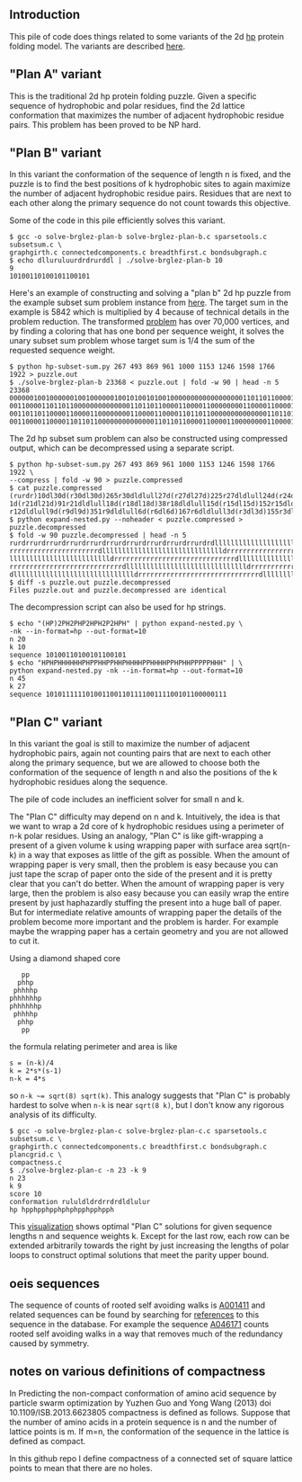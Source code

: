 Introduction
------------

This pile of code does things related to some variants of the 2d
[hp](http://en.wikipedia.org/wiki/Hydrophobic-polar_protein_folding_model)
protein folding model.
The variants are described [here](http://arxiv.org/abs/1309.7508).

"Plan A" variant
----------------

This is the traditional 2d hp protein folding puzzle.
Given a specific sequence of hydrophobic and polar residues,
find the 2d lattice conformation that maximizes the number of
adjacent hydrophobic residue pairs.
This problem has been proved to be NP hard.


"Plan B" variant
----------------

In this variant the conformation of the sequence of length n is fixed,
and the puzzle is to find the best positions of k hydrophobic sites
to again maximize the number of adjacent hydrophobic residue pairs.
Residues that are next to each other along the primary sequence
do not count towards this objective.

Some of the code in this pile efficiently solves this variant.

```
$ gcc -o solve-brglez-plan-b solve-brglez-plan-b.c sparsetools.c subsetsum.c \
graphgirth.c connectedcomponents.c breadthfirst.c bondsubgraph.c
$ echo dlluruluurdrdrurddl | ./solve-brglez-plan-b 10
9
10100110100101100101
```

Here's an example of constructing and solving a "plan b" 2d hp puzzle
from the example subset sum problem instance from
[here](http://www.math.sunysb.edu/~scott/blair/Subset_sum_problems_are.html).
The target sum in the example is 5842 which is multiplied by 4
because of technical details in the problem reduction.  The transformed
[problem](https://raw.github.com/argriffing/hp/master/puzzle.out)
has over 70,000 vertices, and by finding a coloring
that has one bond per sequence weight,
it solves the unary subset sum problem whose target sum
is 1/4 the sum of the requested sequence weight.

```
$ python hp-subset-sum.py 267 493 869 961 1000 1153 1246 1598 1766 1922 > puzzle.out
$ ./solve-brglez-plan-b 23368 < puzzle.out | fold -w 90 | head -n 5
23368
000000100100000010010000001001010010100100000000000000000011011011000011000011000000001100
001100001101101100000000000000110110110000110000110000000011000011000011011011000000000000
001101101100001100001100000000110000110000110110110000000000000011011011000011000011000000
001100001100001101101100000000000000110110110000110000110000000011000011000011011011000000
```

The 2d hp subset sum problem can also be constructed using compressed output,
which can be decompressed using a separate script.

```
$ python hp-subset-sum.py 267 493 869 961 1000 1153 1246 1598 1766 1922 \
--compress | fold -w 90 > puzzle.compressed
$ cat puzzle.compressed
(rurdr)10dl30d(r30dl30d)265r30dldlull27d(r27dl27d)225r27dldlull24d(r24dl24d)375r24dldlull2
1d(r21dl21d)91r21dldlull18d(r18dl18d)38r18dldlull15d(r15dl15d)152r15dldlull12d(r12dl12d)92
r12dldlull9d(r9dl9d)351r9dldlull6d(r6dl6d)167r6dldlull3d(r3dl3d)155r3dldlul
$ python expand-nested.py --noheader < puzzle.compressed > puzzle.decompressed
$ fold -w 90 puzzle.decompressed | head -n 5
rurdrrurdrrurdrrurdrrurdrrurdrrurdrrurdrrurdrrurdrdlllllllllllllllllllllllllllllldrrrrrrrr
rrrrrrrrrrrrrrrrrrrrrrdlllllllllllllllllllllllllllllldrrrrrrrrrrrrrrrrrrrrrrrrrrrrrrdlllll
llllllllllllllllllllllllldrrrrrrrrrrrrrrrrrrrrrrrrrrrrrrdlllllllllllllllllllllllllllllldrr
rrrrrrrrrrrrrrrrrrrrrrrrrrrrdlllllllllllllllllllllllllllllldrrrrrrrrrrrrrrrrrrrrrrrrrrrrrr
dlllllllllllllllllllllllllllllldrrrrrrrrrrrrrrrrrrrrrrrrrrrrrrdlllllllllllllllllllllllllll
$ diff -s puzzle.out puzzle.decompressed
Files puzzle.out and puzzle.decompressed are identical
```

The decompression script can also be used for hp strings.

```
$ echo "(HP)2PH2PHP2HPH2P2HPH" | python expand-nested.py \
-nk --in-format=hp --out-format=10
n 20
k 10
sequence 10100110100101100101
$ echo "HPHPHHHHHHPHPPHHPPHHPHHHHPPHHHHPPHPHHPPPPPHHH" | \
python expand-nested.py -nk --in-format=hp --out-format=10
n 45
k 27
sequence 101011111101001100110111100111100101100000111
```

"Plan C" variant
--------------

In this variant the goal is still to maximize the number of
adjacent hydrophobic pairs, again not counting pairs that are next to each
other along the primary sequence, but we are allowed to choose
both the conformation of the sequence of length n
and also the positions of the k hydrophobic residues along the sequence.

The pile of code includes an inefficient solver for small n and k.

The "Plan C" difficulty may depend on n and k.
Intuitively, the idea is that we want to wrap a 2d core of k
hydrophobic residues using a perimeter of n-k polar residues.
Using an analogy, "Plan C" is like gift-wrapping a present
of a given volume k using wrapping paper with surface area sqrt(n-k)
in a way that exposes as little of the gift as possible.
When the amount of wrapping paper is very small,
then the problem is easy because you can just tape the scrap of paper
onto the side of the present and it is pretty clear that you can't do better.
When the amount of wrapping paper is very large,
then the problem is also easy because you can easily wrap the entire
present by just haphazardly stuffing the present into a huge ball of paper.
But for intermediate relative amounts of wrapping paper
the details of the problem become more important and the problem is harder.
For example maybe the wrapping paper has a certain geometry and you
are not allowed to cut it.

Using a diamond shaped core

```
   pp
  phhp
 phhhhp
phhhhhhp
phhhhhhp
 phhhhp
  phhp
   pp
```

the formula relating perimeter and area is like

```
s = (n-k)/4
k = 2*s*(s-1)
n-k = 4*s
```

so `n-k ~= sqrt(8) sqrt(k)`.
This analogy suggests that "Plan C" is probably hardest to solve
when `n-k` is near `sqrt(8 k)`,
but I don't know any rigorous analysis of its difficulty.

```
$ gcc -o solve-brglez-plan-c solve-brglez-plan-c.c sparsetools.c subsetsum.c \
graphgirth.c connectedcomponents.c breadthfirst.c bondsubgraph.c plancgrid.c \
compactness.c
$ ./solve-brglez-plan-c -n 23 -k 9
n 23
k 9
score 10
conformation rululdldrdrrdrdldlulur
hp hpphpphpphphphpphpphpph
```

This [visualization](http://bl.ocks.org/argriffing/7619198)
shows optimal "Plan C" solutions for given sequence lengths n
and sequence weights k.
Except for the last row,
each row can be extended arbitrarily towards the right
by just increasing the lengths of polar loops
to construct optimal solutions that meet the parity upper bound.


oeis sequences
--------------

The sequence of counts of rooted self avoiding walks is
[A001411](https://oeis.org/A001411)
and related sequences can be found by searching for
[references](https://oeis.org/search?q=A001411)
to this sequence in the database.
For example the sequence
[A046171](https://oeis.org/A046171)
counts rooted self avoiding walks in a way that removes
much of the redundancy caused by symmetry.


notes on various definitions of compactness
-------------------------------------------

In
Predicting the non-compact conformation of amino acid sequence by
particle swarm optimization
by Yuzhen Guo and Yong Wang (2013)
doi 10.1109/ISB.2013.6623805
compactness is defined as follows.
Suppose that the number of amino acids in a protein sequence is n
and the number of lattice points is m.
If m=n, the conformation of the sequence in the lattice is defined as compact.

In this github repo I define compactness of a connected set of square lattice
points to mean that there are no holes.
